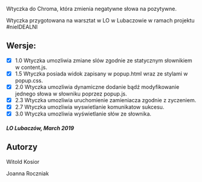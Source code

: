 Wtyczka do Chroma, która zmienia negatywne słowa na pozytywne.

Wtyczka przygotowana na warsztat w LO w Lubaczowie w ramach projektu #nieIDEALNI

## Wersje:
- [X] 1.0 Wtyczka umozliwia zmiane slów zgodnie ze statycznym słownikiem w content.js.
- [X] 1.5 Wtyczka posiada widok zapisany w popup.html wraz ze stylami w popup.css.
- [X] 2.0 Wtyczka umozliwia dynamiczne dodanie bądź modyfikowanie jednego słowa w słowniku poprzez popup.js.
- [X] 2.3 Wtyczka umozliwia uruchomienie zamieniacza zgodnie z zyczeniem.
- [X] 2.7 Wtyczka umozliwia wyswietlanie komunikatow sukcesu.
- [X] 3.0 Wtyczka umozliwia wyświetlanie słów ze słownika.

##### LO Lubaczów, March 2019 

## Autorzy
Witold Kosior

Joanna Roczniak
